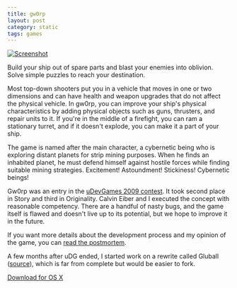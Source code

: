 ```yaml
---
title: gw0rp
layout: post
category: static
tags: games
---
```


[![Screenshot](http://filer.case.edu/srj15/screenshots/gw0rp_thumb.jpg)](http://filer.case.edu/srj15/screenshots/gw0rp.jpg)

Build your ship out of spare parts and blast your enemies into oblivion. Solve
simple puzzles to reach your destination.

Most top-down shooters put you in a vehicle that moves in one or two dimensions
and can have health and weapon upgrades that do not affect the physical
vehicle. In gw0rp, you can improve your ship's physical characteristics by
adding physical objects such as guns, thrusters, and repair units to it. If
you're in the middle of a firefight, you can ram a stationary turret, and if it
doesn't explode, you can make it a part of your ship.

The game is named after the main character, a cybernetic being who is exploring
distant planets for strip mining purposes. When he finds an inhabited planet,
he must defend himself against hostile forces while finding suitable mining
strategies. Excitement! Astoundment! Stickiness! Cybernetic beings!

Gw0rp was an entry in the [uDevGames 2009 contest](http://www.udevgames.com/).
It took second place in Story and third in Originality. Calvin Eiber and I
executed the concept with reasonable competency. There are a handful of nasty
bugs, and the game itself is flawed and doesn't live up to its potential, but
we hope to improve it in the future.

If you want more details about the development process and my opinion of the
game, you can [read the
postmortem](http://www.idevgames.com/articles/gw0rp_postmortem).

A few months after uDG ended, I started work on a rewrite called Gluball
([source](http://www.github.com/irskep/gluball)), which is far from complete
but would be easier to fork.

[Download for OS X](http://filer.case.edu/srj15/gw0rp.dmg)
